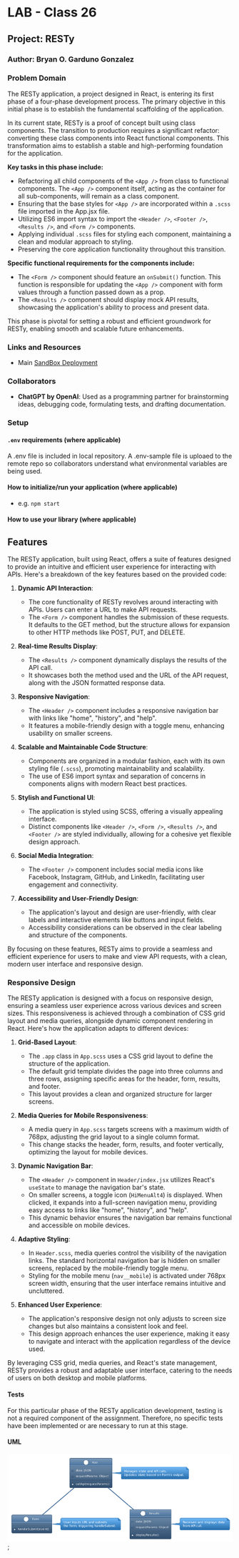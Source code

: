 # LAB - Class 26

## Project: RESTy

### Author: Bryan O. Garduno Gonzalez

### Problem Domain

The RESTy application, a project designed in React, is entering its first phase of a four-phase development process. The primary objective in this initial phase is to establish the fundamental scaffolding of the application.

In its current state, RESTy is a proof of concept built using class components. The transition to production requires a significant refactor: converting these class components into React functional components. This transformation aims to establish a stable and high-performing foundation for the application.

**Key tasks in this phase include:**

- Refactoring all child components of the `<App />` from class to functional components. The `<App />` component itself, acting as the container for all sub-components, will remain as a class component.
- Ensuring that the base styles for `<App />` are incorporated within a `.scss` file imported in the App.jsx file.
- Utilizing ES6 import syntax to import the `<Header />`, `<Footer />`, `<Results />`, and `<Form />` components.
- Applying individual `.scss` files for styling each component, maintaining a clean and modular approach to styling.
- Preserving the core application functionality throughout this transition.

**Specific functional requirements for the components include:**

- The `<Form />` component should feature an `onSubmit()` function. This function is responsible for updating the `<App />` component with form values through a function passed down as a prop.
- The `<Results />` component should display mock API results, showcasing the application's ability to process and present data.

This phase is pivotal for setting a robust and efficient groundwork for RESTy, enabling smooth and scalable future enhancements.

### Links and Resources

- Main [SandBox Deployment](https://qf2rg6-5173.csb.app/)

### Collaborators

- **ChatGPT by OpenAI**: Used as a programming partner for brainstorming ideas, debugging code, formulating tests, and drafting documentation.

### Setup

#### `.env` requirements (where applicable)

A .env file is included in local repository. A .env-sample file is uploaed to the remote repo so collaborators understand what environmental variables are being used.

#### How to initialize/run your application (where applicable)

- e.g. `npm start`

#### How to use your library (where applicable)

## Features

The RESTy application, built using React, offers a suite of features designed to provide an intuitive and efficient user experience for interacting with APIs. Here's a breakdown of the key features based on the provided code:

1. **Dynamic API Interaction**:

   - The core functionality of RESTy revolves around interacting with APIs. Users can enter a URL to make API requests.
   - The `<Form />` component handles the submission of these requests. It defaults to the GET method, but the structure allows for expansion to other HTTP methods like POST, PUT, and DELETE.

2. **Real-time Results Display**:

   - The `<Results />` component dynamically displays the results of the API call.
   - It showcases both the method used and the URL of the API request, along with the JSON formatted response data.

3. **Responsive Navigation**:

   - The `<Header />` component includes a responsive navigation bar with links like "home", "history", and "help".
   - It features a mobile-friendly design with a toggle menu, enhancing usability on smaller screens.

4. **Scalable and Maintainable Code Structure**:

   - Components are organized in a modular fashion, each with its own styling file (`.scss`), promoting maintainability and scalability.
   - The use of ES6 import syntax and separation of concerns in components aligns with modern React best practices.

5. **Stylish and Functional UI**:

   - The application is styled using SCSS, offering a visually appealing interface.
   - Distinct components like `<Header />`, `<Form />`, `<Results />`, and `<Footer />` are styled individually, allowing for a cohesive yet flexible design approach.

6. **Social Media Integration**:

   - The `<Footer />` component includes social media icons like Facebook, Instagram, GitHub, and LinkedIn, facilitating user engagement and connectivity.

7. **Accessibility and User-Friendly Design**:
   - The application's layout and design are user-friendly, with clear labels and interactive elements like buttons and input fields.
   - Accessibility considerations can be observed in the clear labeling and structure of the components.

By focusing on these features, RESTy aims to provide a seamless and efficient experience for users to make and view API requests, with a clean, modern user interface and responsive design.

### Responsive Design

The RESTy application is designed with a focus on responsive design, ensuring a seamless user experience across various devices and screen sizes. This responsiveness is achieved through a combination of CSS grid layout and media queries, alongside dynamic component rendering in React. Here's how the application adapts to different devices:

1. **Grid-Based Layout**:

   - The `.app` class in `App.scss` uses a CSS grid layout to define the structure of the application.
   - The default grid template divides the page into three columns and three rows, assigning specific areas for the header, form, results, and footer.
   - This layout provides a clean and organized structure for larger screens.

2. **Media Queries for Mobile Responsiveness**:

   - A media query in `App.scss` targets screens with a maximum width of 768px, adjusting the grid layout to a single column format.
   - This change stacks the header, form, results, and footer vertically, optimizing the layout for mobile devices.

3. **Dynamic Navigation Bar**:

   - The `<Header />` component in `Header/index.jsx` utilizes React's `useState` to manage the navigation bar's state.
   - On smaller screens, a toggle icon (`HiMenuAlt4`) is displayed. When clicked, it expands into a full-screen navigation menu, providing easy access to links like "home", "history", and "help".
   - This dynamic behavior ensures the navigation bar remains functional and accessible on mobile devices.

4. **Adaptive Styling**:

   - In `Header.scss`, media queries control the visibility of the navigation links. The standard horizontal navigation bar is hidden on smaller screens, replaced by the mobile-friendly toggle menu.
   - Styling for the mobile menu (`nav__mobile`) is activated under 768px screen width, ensuring that the user interface remains intuitive and uncluttered.

5. **Enhanced User Experience**:
   - The application's responsive design not only adjusts to screen size changes but also maintains a consistent look and feel.
   - This design approach enhances the user experience, making it easy to navigate and interact with the application regardless of the device used.

By leveraging CSS grid, media queries, and React's state management, RESTy provides a robust and adaptable user interface, catering to the needs of users on both desktop and mobile platforms.

#### Tests

For this particular phase of the RESTy application development, testing is not a required component of the assignment. Therefore, no specific tests have been implemented or are necessary to run at this stage.

#### UML

![State FLow Diagram](./public/assets/phase1UML.png);
